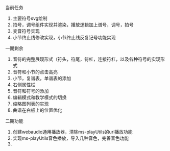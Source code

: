 当前任务

1. 主要符号svg绘制
2. 拍号，调号组件实现并渲染，播放逻辑加上谱号，调号，拍号
3. 变音符号实现
4. 小节终止线修改实现，小节终止线反复记号功能实现

一期剩余

1. 音符的完整展现形式（符头，符尾，符杠，连接符杠，以及各种符号的实现形式
2. 音符和小节的点击高亮
3. 小节，复谱表，单谱表的添加
4. 右侧属性栏
5. 音符和符号的添加
6. 编辑模式和教学模式的切换
7. 缩略图列表的实现
8. 曲谱在白板上的位置优化

二期功能

1. 创建webaudio通用播放器，清除ms-playUtils的url播放功能
2. 实现ms-playUtils音色播放，导入几种音色，完善音色功能
3. 